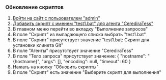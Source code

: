 ### Обновление скриптов

1. [Войти на сайт с пользователем "admin"](1.%20Войти%20на%20сайт%20с%20пользователем%20username.md)
1. [Добавить скрипт с именем "test1.bat" для агента "CerediraTess"](7.%20Добавление%20скриптов%20scripts%20для%20существующего%20агента%20agent.md)
1. В главном меню перейти во вкладку "Выполнение запросов"
1. В поле "Скрипт" из выпадающего списка выбрать "test1.bat"
1. В поле "Скрипт" присутствует значение "test1.bat: Скрипт для установки клинета Git"
1. В поле "Агенты" присутствует значение "CerediraTess"
1. В поле "Тело запроса" присутствует значение:
{
    "hostname": "{hostname}",
    "args": [],
    "encoding": null,
    "timeout": 60
}
1. Нажать на кнопку "Обновить скрипты"
1. В поле "Скрипт" есть значение "Выберите скрипт для выполнения"